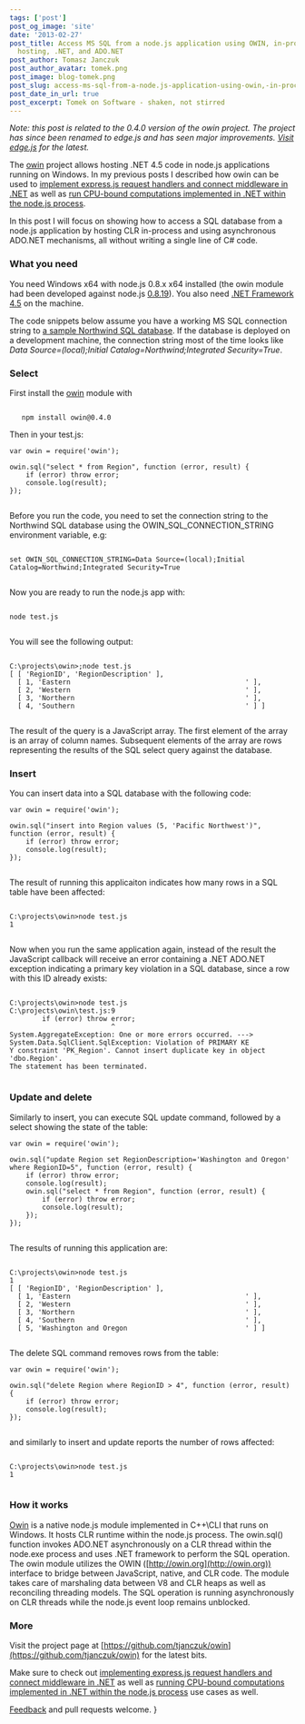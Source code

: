 ```yaml
---
tags: ['post']
post_og_image: 'site'
date: '2013-02-27'  
post_title: Access MS SQL from a node.js application using OWIN, in-process CLR
  hosting, .NET, and ADO.NET
post_author: Tomasz Janczuk
post_author_avatar: tomek.png
post_image: blog-tomek.png
post_slug: access-ms-sql-from-a-node.js-application-using-owin,-in-process-clr-hosting,-.net,-and-ado.net
post_date_in_url: true
post_excerpt: Tomek on Software - shaken, not stirred
---
```





*Note: this post is related to the 0.4.0 version of the owin project. The project has since been renamed to edge.js and has seen major improvements. [Visit edge.js](http://tomasz.janczuk.org/2013/03/run-c-and-nodejs-code-in-process-with.html) for the latest.*  

The [owin](https://github.com/tjanczuk/owin) project allows hosting .NET 4.5 code in node.js applications running on Windows. In my previous posts I described how owin can be used to [implement express.js request handlers and connect middleware in .NET](http://tomasz.janczuk.org/2013/02/hosting-net-code-in-nodejs-applications.html) as well as [run CPU-bound computations implemented in .NET within the node.js process](http://tomasz.janczuk.org/2013/02/cpu-bound-workers-for-nodejs.html).  

In this post I will focus on showing how to access a SQL database from a node.js application by hosting CLR in-process and using asynchronous ADO.NET mechanisms, all without writing a single line of C# code.   

### What you need  

You need Windows x64 with node.js 0.8.x x64 installed (the owin module had been developed against node.js [0.8.19](http://nodejs.org/dist/v0.8.19/)). You also need [.NET Framework 4.5](http://www.microsoft.com/en-us/download/details.aspx?id=30653) on the machine.   

The code snippets below assume you have a working MS SQL connection string to [a sample Northwind SQL database](http://www.microsoft.com/en-us/download/details.aspx?id=23654). If the database is deployed on a development machine, the connection string most of the time looks like *Data Source=(local);Initial Catalog=Northwind;Integrated Security=True*.  

### Select  

First install the [owin](https://github.com/tjanczuk/owin) module with  

```

   npm install owin@0.4.0

```


Then in your test.js:

```
var owin = require('owin');  
  
owin.sql("select * from Region", function (error, result) {  
    if (error) throw error;  
    console.log(result);  
});
  

```


Before you run the code, you need to set the connection string to the Northwind SQL database using the OWIN_SQL_CONNECTION_STRING environment variable, e.g:

```

set OWIN_SQL_CONNECTION_STRING=Data Source=(local);Initial Catalog=Northwind;Integrated Security=True
  

```


Now you are ready to run the node.js app with:

```

node test.js
  

```




You will see the following output:

```

C:\projects\owin>;node test.js  
[ [ 'RegionID', 'RegionDescription' ],  
  [ 1, 'Eastern                                           ' ],  
  [ 2, 'Western                                           ' ],  
  [ 3, 'Northern                                          ' ],  
  [ 4, 'Southern                                          ' ] ]
  

```


The result of the query is a JavaScript array. The first element of the array is an array of column names. Subsequent elements of the array are rows representing the results of the SQL select query against the database. 

### Insert

You can insert data into a SQL database with the following code:

```
var owin = require('owin');  
  
owin.sql("insert into Region values (5, 'Pacific Northwest')", function (error, result) {  
    if (error) throw error;  
    console.log(result);  
});
  

```


The result of running this applicaiton indicates how many rows in a SQL table have been affected:

```

C:\projects\owin>node test.js  
1
  

```

Now when you run the same application again, instead of the result the JavaScript callback will receive an error containing a .NET ADO.NET exception indicating a primary key violation in a SQL database, since a row with this ID already exists:   







```

C:\projects\owin>node test.js  
C:\projects\owin\test.js:9  
        if (error) throw error;  
                         ^  
System.AggregateException: One or more errors occurred. ---> System.Data.SqlClient.SqlException: Violation of PRIMARY KE  
Y constraint 'PK_Region'. Cannot insert duplicate key in object 'dbo.Region'.  
The statement has been terminated.
  

```


### Update and delete

Similarly to insert, you can execute SQL update command, followed by a select showing the state of the table:

```
var owin = require('owin');  
  
owin.sql("update Region set RegionDescription='Washington and Oregon' where RegionID=5", function (error, result) {  
    if (error) throw error;  
    console.log(result);  
    owin.sql("select * from Region", function (error, result) {  
        if (error) throw error;  
        console.log(result);  
    });  
});
  

```


The results of running this application are:

```

C:\projects\owin>node test.js  
1  
[ [ 'RegionID', 'RegionDescription' ],  
  [ 1, 'Eastern                                           ' ],  
  [ 2, 'Western                                           ' ],  
  [ 3, 'Northern                                          ' ],  
  [ 4, 'Southern                                          ' ],  
  [ 5, 'Washington and Oregon                             ' ] ]
  

```




The delete SQL command removes rows from the table:

```
var owin = require('owin');  
  
owin.sql("delete Region where RegionID > 4", function (error, result) {  
    if (error) throw error;  
    console.log(result);  
});
  

```




and similarly to insert and update reports the number of rows affected:

```

C:\projects\owin>node test.js  
1
  

```




### How it works

[Owin](https://github.com/tjanczuk/owin) is a native node.js module implemented in C++\CLI that runs on Windows. It hosts CLR runtime within the node.js process. The owin.sql() function invokes ADO.NET asynchronously on a CLR thread within the node.exe process and uses .NET framework to perform the SQL operation. The owin module utilizes the OWIN ([http://owin.org](http://owin.org)) interface to bridge between JavaScript, native, and CLR code. The module takes care of marshaling data between V8 and CLR heaps as well as reconciling threading models. The SQL operation is running asynchronously on CLR threads while the node.js event loop remains unblocked. 

### More

Visit the project page at [https://github.com/tjanczuk/owin](https://github.com/tjanczuk/owin) for the latest bits.

Make sure to check out [implementing express.js request handlers and connect middleware in .NET](http://tomasz.janczuk.org/2013/02/hosting-net-code-in-nodejs-applications.html) as well as [running CPU-bound computations implemented in .NET within the node.js process](http://tomasz.janczuk.org/2013/02/cpu-bound-workers-for-nodejs.html) use cases as well. 

[Feedback](https://github.com/tjanczuk/owin/issues) and pull requests welcome.  }